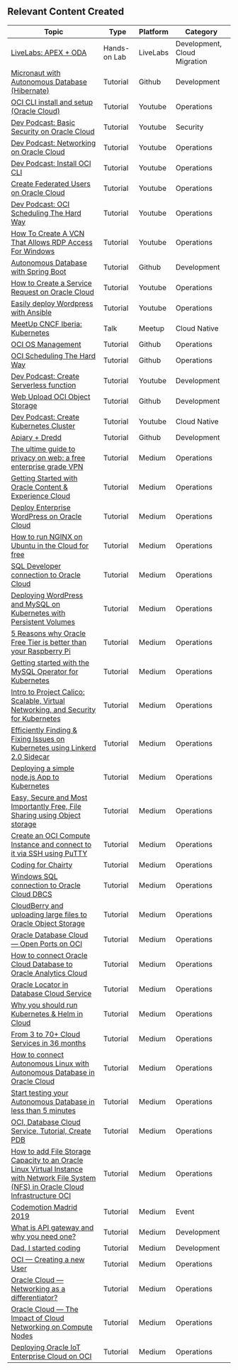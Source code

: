 ## Relevant Content Created

| Topic                                                                                                                                                                                                                                                                                       | Type         | Platform | Category                     |
| ------------------------------------------------------------------------------------------------------------------------------------------------------------------------------------------------------------------------------------------------------------------------------------------- | ------------ | -------- | ---------------------------- |
| [LiveLabs: APEX + ODA](https://apexapps.oracle.com/pls/apex/dbpm/r/livelabs/view-workshop?wid=685)                                                                                                                                                                                          | Hands-on Lab | LiveLabs | Development, Cloud Migration |
| [Micronaut with Autonomous Database (Hibernate)](https://github.com/vmleon/micronaut-ucp-atp)                                                                                                                                                                                               | Tutorial     | Github   | Development                  |
| [OCI CLI install and setup (Oracle Cloud)](https://youtu.be/0M8t1cKcPDU)                                                                                                                                                                                                                    | Tutorial     | Youtube  | Operations                   |
| [Dev Podcast: Basic Security on Oracle Cloud](https://youtu.be/AkS16-8lGok)                                                                                                                                                                                                                 | Tutorial     | Youtube  | Security                     |
| [Dev Podcast: Networking on Oracle Cloud](https://youtu.be/_8JoT0-E1Bo)                                                                                                                                                                                                                     | Tutorial     | Youtube  | Operations                   |
| [Dev Podcast: Install OCI CLI](https://youtu.be/jbCfGkgcof0)                                                                                                                                                                                                                                | Tutorial     | Youtube  | Operations                   |
| [Create Federated Users on Oracle Cloud](https://youtu.be/17H20JJX5y0)                                                                                                                                                                                                                      | Tutorial     | Youtube  | Operations                   |
| [Dev Podcast: OCI Scheduling The Hard Way](https://youtu.be/YbELWgGJNp0)                                                                                                                                                                                                                    | Tutorial     | Youtube  | Operations                   |
| [How To Create A VCN That Allows RDP Access For Windows](https://youtu.be/6w8YOLqKTF0)                                                                                                                                                                                                      | Tutorial     | Youtube  | Operations                   |
| [Autonomous Database with Spring Boot](https://github.com/vmleon/adbclient-java)                                                                                                                                                                                                            | Tutorial     | Github   | Development                  |
| [How to Create a Service Request on Oracle Cloud](https://youtu.be/ihqi2omenyQ)                                                                                                                                                                                                             | Tutorial     | Youtube  | Operations                   |
| [Easily deploy Wordpress with Ansible](https://youtu.be/Ox9Bm0mXWwY)                                                                                                                                                                                                                        | Tutorial     | Youtube  | Operations                   |
| [MeetUp CNCF Iberia: Kubernetes](http://bit.ly/cloudnativetalkskad)                                                                                                                                                                                                                         | Talk         | Meetup   | Cloud Native                 |
| [OCI OS Management](https://github.com/vmleon/oci-os-management)                                                                                                                                                                                                                            | Tutorial     | Github   | Operations                   |
| [OCI Scheduling The Hard Way](https://github.com/vmleon/oci-scheduling-the-hard-way)                                                                                                                                                                                                        | Tutorial     | Github   | Operations                   |
| [Dev Podcast: Create Serverless function](https://youtu.be/TdQ6BL58Zfk)                                                                                                                                                                                                                     | Tutorial     | Youtube  | Development                  |
| [Web Upload OCI Object Storage](https://github.com/vmleon/web-oci-os)                                                                                                                                                                                                                       | Tutorial     | Github   | Development                  |
| [Dev Podcast: Create Kubernetes Cluster](https://youtu.be/0Xtv61Rvh3E)                                                                                                                                                                                                                      | Tutorial     | Youtube  | Cloud Native                 |
| [Apiary + Dredd](https://github.com/vmleon/hello-apiary)                                                                                                                                                                                                                                    | Tutorial     | Github   | Development                  |
| [The ultime guide to privacy on web: a free enterprise grade VPN](https://medium.com/@roberto.di.bella/the-ultime-guide-to-privacy-on-web-a-free-enterprise-grade-vpn-89c083570003)                                                                                                         | Tutorial     | Medium   | Operations                   |
| [Getting Started with Oracle Content & Experience Cloud](https://medium.com/@roberto.di.bella/getting-started-with-oracle-content-experience-cloud-1a26f0fec8a3)                                                                                                                            | Tutorial     | Medium   | Operations                   |
| [Deploy Enterprise WordPress on Oracle Cloud](https://medium.com/@roberto.di.bella/deploy-enterprise-wordpress-on-oci-8e6c3d0977ec)                                                                                                                                                         | Tutorial     | Medium   | Operations                   |
| [How to run NGINX on Ubuntu in the Cloud for free](https://medium.com/@vmleon/how-to-run-nginx-on-ubuntu-in-the-cloud-for-free-1b34d7269418)                                                                                                                                                | Tutorial     | Medium   | Operations                   |
| [SQL Developer connection to Oracle Cloud](https://medium.com/@fathi.ria/sql-developer-connection-to-oracle-cloud-d6bb58507eae)                                                                                                                                                             | Tutorial     | Medium   | Operations                   |
| [Deploying WordPress and MySQL on Kubernetes with Persistent Volumes](https://medium.com/faun/deploying-wordpress-and-mysql-on-kubernetes-with-persistent-volumes-1a999607269f)                                                                                                             | Tutorial     | Medium   | Operations                   |
| [5 Reasons why Oracle Free Tier is better than your Raspberry Pi](https://medium.com/@roberto.di.bella/5-reasons-why-oracle-free-tier-is-better-than-your-raspberry-pie-277ac8cb37e3)                                                                                                       | Tutorial     | Medium   | Operations                   |
| [Getting started with the MySQL Operator for Kubernetes](https://medium.com/oracledevs/getting-started-with-the-mysql-operator-for-kubernetes-8df48591f592)                                                                                                                                 | Tutorial     | Medium   | Operations                   |
| [Intro to Project Calico: Scalable, Virtual Networking, and Security for Kubernetes](https://medium.com/faun/intro-to-project-calico-scalable-virtual-networking-and-security-for-kubernetes-d63f77d41f52)                                                                                  | Tutorial     | Medium   | Operations                   |
| [Efficiently Finding & Fixing Issues on Kubernetes using Linkerd 2.0 Sidecar](https://medium.com/swlh/efficiently-finding-fixing-issues-on-kubernetes-using-linkerd-2-0-sidecar-8817973a39bc)                                                                                               | Tutorial     | Medium   | Operations                   |
| [Deploying a simple node.js App to Kubernetes](https://medium.com/oracledevs/deploying-a-simple-node-js-app-to-kubernetes-56b313b99061)                                                                                                                                                     | Tutorial     | Medium   | Operations                   |
| [Easy, Secure and Most Importantly Free, File Sharing using Object storage](https://medium.com/@brianbmathews/easy-secure-and-most-importantly-free-file-sharing-using-object-storage-3708d8d979ce)                                                                                         | Tutorial     | Medium   | Operations                   |
| [Create an OCI Compute Instance and connect to it via SSH using PuTTY](https://medium.com/@roberto.di.bella/create-an-oci-compute-instance-and-connect-to-it-via-ssh-using-putty-1a445109045b)                                                                                              | Tutorial     | Medium   | Operations                   |
| [Coding for Chairty](https://medium.com/coding-for-chairty)                                                                                                                                                                                                                                 | Tutorial     | Medium   | Operations                   |
| [Windows SQL connection to Oracle Cloud DBCS](https://medium.com/@fathi.ria/windows-sql-connection-to-oracle-cloud-dbcs-f164f51f1bf4)                                                                                                                                                       | Tutorial     | Medium   | Operations                   |
| [CloudBerry and uploading large files to Oracle Object Storage](https://medium.com/@fathi.ria/uploading-large-files-to-oracle-object-storage-5adbbf742ee9)                                                                                                                                  | Tutorial     | Medium   | Operations                   |
| [Oracle Database Cloud — Open Ports on OCI](https://medium.com/@fathi.ria/oracle-database-cloud-open-ports-on-oci-1af24f4eb9f2)                                                                                                                                                             | Tutorial     | Medium   | Operations                   |
| [How to connect Oracle Cloud Database to Oracle Analytics Cloud](https://medium.com/@artyom.polyakov/how-to-connect-oracle-cloud-database-to-oracle-analytics-cloud-83daf6ef377d)                                                                                                           | Tutorial     | Medium   | Operations                   |
| [Oracle Locator in Database Cloud Service](https://medium.com/@fathi.ria/oracle-locator-in-database-cloud-service-5b3f8aa7e715)                                                                                                                                                             | Tutorial     | Medium   | Operations                   |
| [Why you should run Kubernetes & Helm in Cloud](https://medium.com/@hassanajan/the-beauty-of-kubernetes-helm-and-iaas-9b982ce8190c)                                                                                                                                                         | Tutorial     | Medium   | Operations                   |
| [From 3 to 70+ Cloud Services in 36 months](https://medium.com/@hassanajan/quick-overview-of-oracle-iaas-paas-services-3ff8bbe0ae6)                                                                                                                                                         | Tutorial     | Medium   | Operations                   |
| [How to connect Autonomous Linux with Autonomous Database in Oracle Cloud](https://medium.com/@artyom.polyakov/how-to-connect-autonomous-linux-with-autonomous-database-in-oracle-cloud-7570dde7bf9d)                                                                                       | Tutorial     | Medium   | Operations                   |
| [Start testing your Autonomous Database in less than 5 minutes](https://medium.com/@artyom.polyakov/start-testing-your-always-free-autonomous-database-in-less-than-5-minutes-including-provisioning-f58488ebd079)                                                                          | Tutorial     | Medium   | Operations                   |
| [OCI, Database Cloud Service, Tutorial, Create PDB](https://a-hassane.medium.com/oci-database-cloud-service-tutorial-create-pdb-d052c059568d)                                                                                                                                               | Tutorial     | Medium   | Operations                   |
| [How to add File Storage Capacity to an Oracle Linux Virtual Instance with Network File System (NFS) in Oracle Cloud Infrastructure OCI](https://medium.com/@jorge.fernandez.ie/how-to-add-file-storage-capacity-to-an-oracle-linux-virtual-instance-with-network-file-system-6f1b6db1a9bb) | Tutorial     | Medium   | Operations                   |
| [Codemotion Madrid 2019](https://medium.com/@vmleon/codemotion-madrid-2019-3bf01f1522f6)                                                                                                                                                                                                    | Tutorial     | Medium   | Event                        |
| [What is API gateway and why you need one?](https://medium.com/@vmleon/what-is-api-gateway-and-why-you-need-one-9fe8087f5ece)                                                                                                                                                               | Tutorial     | Medium   | Development                  |
| [Dad, I started coding](https://medium.com/@gavin.moore/dad-i-started-coding-388f927ac64a)                                                                                                                                                                                                  | Tutorial     | Medium   | Development                  |
| [OCI — Creating a new User](https://medium.com/@madajewski.b/oci-creating-a-new-user-605519963b2d)                                                                                                                                                                                          | Tutorial     | Medium   | Operations                   |
| [Oracle Cloud — Networking as a differentiator?](https://medium.com/@madajewski.b/oracle-cloud-networking-as-a-differentiator-f0f2b1540e00)                                                                                                                                                 | Tutorial     | Medium   | Operations                   |
| [Oracle Cloud — The Impact of Cloud Networking on Compute Nodes](https://medium.com/@madajewski.b/oracle-cloud-the-impact-of-cloud-networking-on-compute-nodes-7617e05d077b)                                                                                                                | Tutorial     | Medium   | Operations                   |
| [Deploying Oracle IoT Enterprise Cloud on OCI](https://medium.com/@madajewski.b/deploying-oracle-iot-enterprise-cloud-on-oci-52e6446427d)                                                                                                                                                   | Tutorial     | Medium   | Operations                   |
